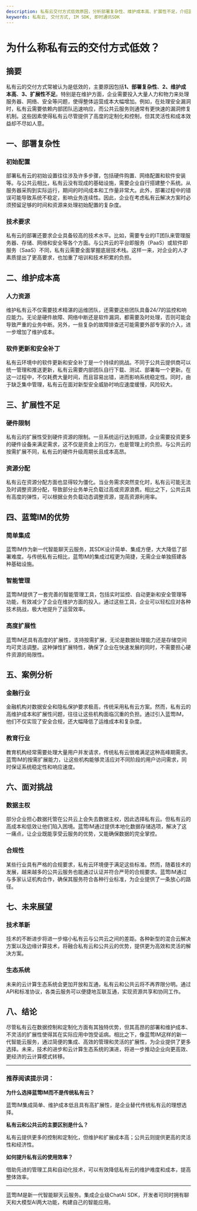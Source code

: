 ```yaml
---
description: 私有云交付方式低效原因，分析部署复杂性、维护成本高、扩展性不足，介绍蓝莺IM的优势、案例分析、面对挑战、未来展望，推荐阅读提示词：
keywords: 私有云, 交付方式, IM SDK, 即时通讯SDK
---
```

# 为什么称私有云的交付方式低效？

## 摘要

私有云的交付方式常被认为是低效的，主要原因包括**1、部署复杂性**、**2、维护成本高**、**3、扩展性不足**。特别是在维护方面，企业需要投入大量人力和物力来处理服务器、网络、安全等问题，使得整体运营成本大幅增加。例如，在处理安全漏洞时，私有云需要依赖内部团队迅速响应，而公共云服务则通常有更快速的漏洞修复机制。这些因素使得私有云尽管提供了高度的定制化和控制，但其灵活性和成本效益却不尽如人意。

## 一、部署复杂性

### 初始配置

部署私有云的初始设置往往涉及许多步骤，包括硬件购置、网络配置和软件安装等。与公共云相比，私有云没有现成的基础设施，需要企业自行搭建整个系统。从服务器采购到实际运行，期间的时间成本和工作量非常大。此外，部署过程中的错误可能导致系统不稳定，影响业务连续性。因此，企业在考虑私有云解决方案时必须预留足够的时间和资源来处理初始配置的复杂度。

### 技术要求

私有云的部署还要求企业具备较高的技术水平。比如，需要专业的IT团队来管理服务器、存储、网络和安全等各个方面。与公共云的平台即服务（PaaS）或软件即服务（SaaS）不同，私有云需要全面掌握底层技术栈。这样一来，对企业的人才素质提出了更高要求，也加重了培训和技术积累的负担。

## 二、维护成本高

### 人力资源

维护私有云不仅需要技术精湛的运维团队，还需要这些团队具备24/7的监控和响应能力。无论是硬件故障、网络中断还是软件漏洞，都需要及时处理，否则可能会导致严重的业务中断。另外，一些复杂的故障排查还可能需要外部专家的介入，进一步增加了维护成本。

### 软件更新和安全补丁

私有云环境中的软件更新和安全补丁是一个持续的挑战。不同于公共云提供商可以统一管理和推送更新，私有云需要内部团队自行下载、测试、部署每一个更新。在这一过程中，不仅耗费大量时间，而且容易出错，进而影响系统稳定性。同时，由于缺乏集中管理，私有云在面对新型安全威胁时响应速度缓慢，风险较大。

## 三、扩展性不足

### 硬件限制

私有云的扩展性受到硬件资源的限制。一旦系统运行达到瓶颈，企业需要投资更多的硬件设备来满足需求，这不仅是资金上的压力，也是管理上的负担。与公共云的按需扩展不同，私有云的硬件升级周期长且成本高昂。

### 资源分配

私有云在资源分配方面也显得较为僵化。当业务需求突然变化时，私有云可能无法及时调整资源分配，导致部分业务单元负载过高或资源浪费。相比之下，公共云具有高度的弹性，可以根据业务负载动态调整资源，提高资源利用率。

## 四、蓝莺IM的优势

### 简单集成

蓝莺IM作为新一代智能聊天云服务，其SDK设计简单、集成方便，大大降低了部署难度。与传统私有云相比，蓝莺IM的集成过程更为简捷，无需企业单独搭建各种基础设施。

### 智能管理

蓝莺IM提供了一套完善的智能管理工具，包括实时监控、自动更新和安全管理等功能，有效减少了企业在维护方面的投入。通过这些工具，企业可以轻松应对各种技术挑战，极大地提升了运营效率。

### 高度扩展性

蓝莺IM还具有高度的扩展性，支持按需扩展，无论是数据处理能力还是存储空间均可灵活调整。这种弹性扩展特性，确保了企业在快速发展的同时，不需要担心硬件资源的局限性。

## 五、案例分析

### 金融行业

金融机构对数据安全和隐私保护要求极高，传统采用私有云方案。然而，私有云的高维护成本和扩展性问题，往往让这些机构面临沉重的负担。通过引入蓝莺IM，他们不仅实现了安全合规，还大幅降低了运维成本和复杂度。

### 教育行业

教育机构经常需要处理大量用户并发请求，传统私有云很难满足这种高峰期需求。蓝莺IM的按需扩展能力，让这些机构能够灵活应对不同阶段的用户访问需求，同时保证系统稳定性和响应速度。

## 六、面对挑战

### 数据主权

部分企业担心数据托管在公共云上会失去数据主权，因此选择私有云。但私有云的高成本和低效让他们陷入困境。蓝莺IM通过提供本地化数据存储选项，解决了这一痛点，让企业既能享受云服务的优势，又能确保数据的完全掌控。

### 合规性

某些行业具有严格的合规要求，私有云环境便于满足这些标准。然而，随着技术的发展，越来越多的公共云服务也能通过认证并符合严苛的合规要求。蓝莺IM通过与多家认证机构合作，确保其服务符合各种行业标准，为企业提供了一条放心的路径。

## 七、未来展望

### 技术革新

技术的不断进步将进一步缩小私有云与公共云之间的差距。各种新型的混合云解决方案以及边缘计算技术，将融合私有云和公共云的优势，提供更为高效和灵活的解决方案。

### 生态系统

未来的云计算生态系统会更加开放和互通，私有云和公共云将不再界限分明。通过API和标准协议，各类云服务可以便捷地互联互通，实现资源共享和协同工作。

## 八、结论

尽管私有云在数据控制和定制化方面有其独特优势，但其高昂的部署和维护成本、不灵活的扩展性使得其在实际应用中饱受诟病。相比之下，像蓝莺IM这样的新一代智能云服务，通过简便的集成、高效的管理和灵活的扩展性，为企业提供了更多选择。未来，技术的进步和云计算生态系统的演进，将进一步推动企业向更高效、更经济的云计算模式转移。

---

### 推荐阅读提示词：

**为什么选择蓝莺IM而不是传统私有云？**

蓝莺IM集成简单、维护成本低且具有高扩展性，是企业替代传统私有云的理想选择。

**私有云和公共云的主要区别是什么？**

私有云提供更多的控制和定制化，但维护和扩展成本高；公共云则提供更高的灵活性和经济性。

**如何提升私有云的使用效率？**

借助先进的管理工具和自动化技术，可以有效降低私有云的维护难度和成本，提高整体效率。

---

蓝莺IM是新一代智能聊天云服务。集成企业级ChatAI SDK，开发者可同时拥有聊天和大模型AI两大功能，构建自己的智能应用。